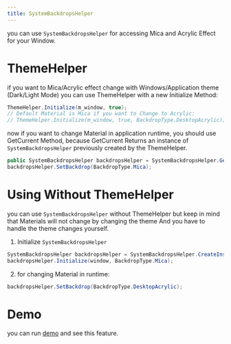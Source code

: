 ```yaml
---
title: SystemBackdropsHelper
---
```


you can use `SystemBackdropsHelper` for accessing Mica and Acrylic Effect for your Window.

# ThemeHelper

if you want to Mica/Acrylic effect change with Windows/Application theme (Dark/Light Mode) you can use ThemeHelper with a new Initialize Method:

```cs
ThemeHelper.Initialize(m_window, true);
// Default Material is Mica if you want to Change to Acrylic:
// ThemeHelper.Initialize(m_window, true, BackdropType.DesktopAcrylic);
```

now if you want to change Material in application runtime, you should use GetCurrent Method, because GetCurrent Returns an instance of `SystemBackdropsHelper` previously created by the ThemeHelper.

```cs
public SystemBackdropsHelper backdropsHelper = SystemBackdropsHelper.GetCurrent();
backdropsHelper.SetBackdrop(BackdropType.Mica);
```

# Using Without ThemeHelper
you can use `SystemBackdropsHelper` without ThemeHelper but keep in mind that Materials will not change by changing the theme And you have to handle the theme changes yourself.

1. Initialize `SystemBackdropsHelper`

```cs
SystemBackdropsHelper backdropsHelper = SystemBackdropsHelper.CreateInstance();
backdropsHelper.Initialize(window, BackdropType.Mica);
```
2. for changing Material in runtime:

```cs
backdropsHelper.SetBackdrop(BackdropType.DesktopAcrylic);
```

# Demo
you can run [demo](https://github.com/ghost1372/SettingsUI) and see this feature.

